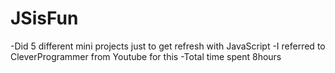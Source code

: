# JSisFun
-Did 5 different mini projects just to get refresh with JavaScript 
-I referred to CleverProgrammer from Youtube for this
-Total time spent 8hours
